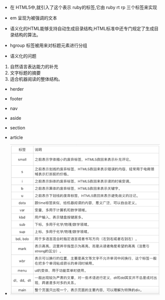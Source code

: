 
* 在 HTML5中,就引入了这个表示 ruby的标签,它由 ruby rt rp 三个标签来实现
  
* em 呈现为被强调的文本  
* 语义化的HTML能够支持自动生成目录结构,HTML标准中还专门规定了生成目录结构的算法。
* hgroup 标签被用来对标题元素进行分组


* 语义化的问题
1. 自然语言表达能力的补充
2. 文字标题的摘要
3. 适合机器阅读的整体结构。


* herder
* footer
* nav
* aside
* section
* article

* ![](https://raw.githubusercontent.com/1391020381/Web-Foundation/master/articles/%E9%87%8D%E5%AD%A6%E5%89%8D%E7%AB%AF/img/%E8%AF%AD%E4%B9%89%E6%A0%87%E7%AD%BE.jpg)